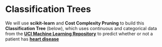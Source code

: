 # Classification Trees

We will use **scikit-learn** and **Cost Complexity Pruning** to build this **Classification Tree** (below), which uses continuous and categorical data from the **[UCI Machine Learning Repository](https://archive.ics.uci.edu/ml/index.php)** to predict whether or not a patient has **[heart disease](https://archive.ics.uci.edu/ml/datasets/Heart+Disease)**
